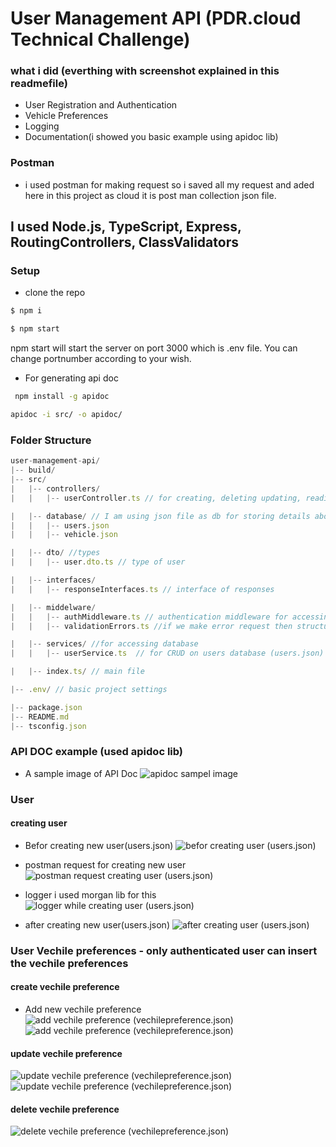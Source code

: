# User Management API (PDR.cloud Technical Challenge)

### what i did (everthing with screenshot explained in this readmefile)
* User Registration and Authentication
* Vehicle Preferences
* Logging
* Documentation(i showed you basic example using apidoc lib)

### Postman
* i used postman for making request so i saved all my request and aded here in this project as cloud it is post man collection json file. 

## I used Node.js, TypeScript, Express, RoutingControllers, ClassValidators 

### Setup
* clone the repo
```sh
$ npm i
```
```sh
$ npm start
```
 npm start will start the server on port 3000 which is .env file. You can change portnumber according to your wish.

 * For generating api doc
 ```sh
  npm install -g apidoc
```
```sh
apidoc -i src/ -o apidoc/
```

 ### Folder Structure

 ```ts
user-management-api/
|-- build/
|-- src/
|   |-- controllers/
|   |   |-- userController.ts // for creating, deleting updating, reading users (endpoints)

|   |-- database/ // I am using json file as db for storing details about user(array of users) and vechiles
|   |   |-- users.json
|   |   |-- vehicle.json

|   |-- dto/ //types
|   |   |-- user.dto.ts // type of user

|   |-- interfaces/ 
|   |   |-- responseInterfaces.ts // interface of responses

|   |-- middelware/
|   |   |-- authMiddleware.ts // authentication middleware for accessing resources
|   |   |-- validationErrors.ts //if we make error request then structured understandable error response is sent

|   |-- services/ //for accessing database
|   |   |-- userService.ts  // for CRUD on users database (users.json)

|   |-- index.ts/ // main file

|-- .env/ // basic project settings

|-- package.json
|-- README.md
|-- tsconfig.json
```

### API DOC example (used apidoc lib) 
* A sample image of API Doc
  ![apidoc sampel image](./images/apidoc_sample.png)

### User 
#### creating user
* Befor creating new user(users.json)
  ![befor creating user (users.json)](./images/befor_creating_user.png)

* postman request for creating new user
  ![postman request creating user (users.json)](./images/postman_create_user_req.png)

* logger i used morgan lib for this
  ![logger while creating user (users.json)](./images/logger_post_req_create_user.png)

* after creating new user(users.json)
  ![after creating user (users.json)](./images/after_post_req_create_user_users_file.png)

### User Vechile preferences - only authenticated user can insert the vechile preferences
#### create vechile preference
* Add new vechile preference
  ![add vechile preference (vechilepreference.json)](./images/add_vechile_preference.png)
  ![add vechile preference (vechilepreference.json)](./images/add_vechile_prerence_json.png.png)

#### update vechile preference
  ![update vechile preference (vechilepreference.json)](./images/update_vechile_preference.png)
  ![update vechile preference (vechilepreference.json)](./images/update_vechile_preference_json.png)
#### delete vechile preference
  ![delete vechile preference (vechilepreference.json)](./images/delete_vechile_preference.png)
  



